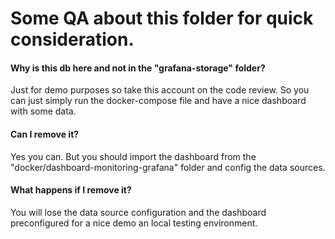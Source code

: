 # Some QA about this folder for quick consideration.

#### Why is this db here and not in the "grafana-storage" folder?

Just for demo purposes so take this account on the code review. So you can just simply run the docker-compose file and
have a nice dashboard with some data.

#### Can I remove it?

Yes you can. But you should import the dashboard from the "docker/dashboard-monitoring-grafana" folder and config the
data sources.

#### What happens if I remove it?

You will lose the data source configuration and the dashboard preconfigured for a nice demo an local testing
environment.

